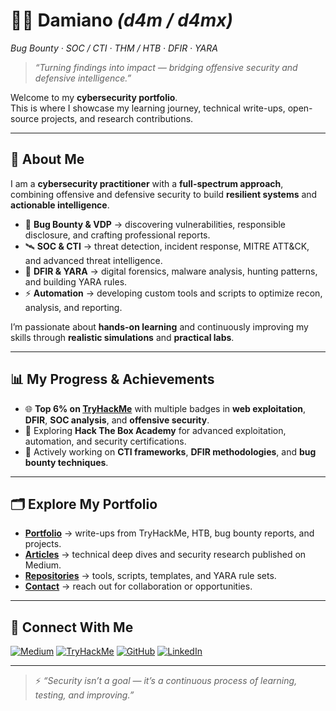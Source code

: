 # 👨‍💻 Damiano *(d4m / d4mx)*
*Bug Bounty · SOC / CTI · THM / HTB · DFIR · YARA*

> _“Turning findings into impact — bridging offensive security and defensive intelligence.”_

Welcome to my **cybersecurity portfolio**.  
This is where I showcase my learning journey, technical write-ups, open-source projects, and research contributions.

---

## 🧩 About Me
I am a **cybersecurity practitioner** with a **full-spectrum approach**, combining offensive and defensive security to build **resilient systems** and **actionable intelligence**.

- 🐞 **Bug Bounty & VDP** → discovering vulnerabilities, responsible disclosure, and crafting professional reports.  
- 🛰️ **SOC & CTI** → threat detection, incident response, MITRE ATT&CK, and advanced threat intelligence.  
- 🧩 **DFIR & YARA** → digital forensics, malware analysis, hunting patterns, and building YARA rules.  
- ⚡ **Automation** → developing custom tools and scripts to optimize recon, analysis, and reporting.

I’m passionate about **hands-on learning** and continuously improving my skills through **realistic simulations** and **practical labs**.

---

## 📊 My Progress & Achievements
- 🌐 **Top 6% on [TryHackMe](https://tryhackme.com/p/d4m.ee8.sh)** with multiple badges in **web exploitation**, **DFIR**, **SOC analysis**, and **offensive security**.  
- 🚀 Exploring **Hack The Box Academy** for advanced exploitation, automation, and security certifications.  
- 🧠 Actively working on **CTI frameworks**, **DFIR methodologies**, and **bug bounty techniques**.

---

## 🗂️ Explore My Portfolio
- **[Portfolio](/portfolio/)** → write-ups from TryHackMe, HTB, bug bounty reports, and projects.  
- **[Articles](/articles/)** → technical deep dives and security research published on Medium.  
- **[Repositories](/repos/)** → tools, scripts, templates, and YARA rule sets.  
- **[Contact](/contact/)** → reach out for collaboration or opportunities.

---

## 🔗 Connect With Me

[![Medium](https://img.shields.io/badge/Medium-12100E?style=for-the-badge&logo=medium&logoColor=white)](https://medium.com/@d4mx)
[![TryHackMe](https://img.shields.io/badge/TryHackMe-d4m.ee8.sh-red?style=for-the-badge&logo=tryhackme)](https://tryhackme.com/p/d4m.ee8.sh)
[![GitHub](https://img.shields.io/badge/GitHub-d4mx-181717?style=for-the-badge&logo=github)](https://github.com/d4mx)
[![LinkedIn](https://img.shields.io/badge/LinkedIn-Damiano%20Como-blue?style=for-the-badge&logo=linkedin)](https://linkedin.com/in/damianocomo)

---

> ⚡ *“Security isn’t a goal — it’s a continuous process of learning, testing, and improving.”*
